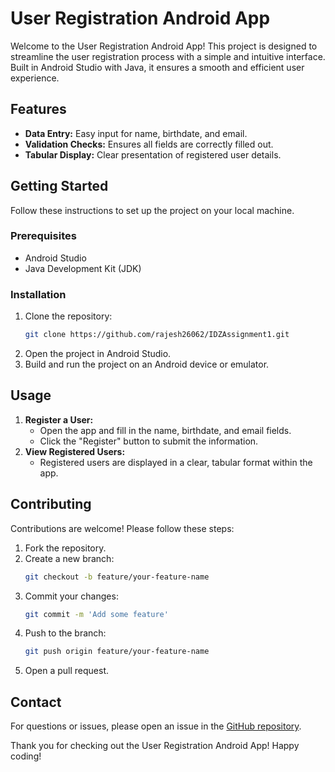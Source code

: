 # User Registration Android App

Welcome to the User Registration Android App! This project is designed to streamline the user registration process with a simple and intuitive interface. Built in Android Studio with Java, it ensures a smooth and efficient user experience.

## Features

- **Data Entry:** Easy input for name, birthdate, and email.
- **Validation Checks:** Ensures all fields are correctly filled out.
- **Tabular Display:** Clear presentation of registered user details.

## Getting Started

Follow these instructions to set up the project on your local machine.

### Prerequisites

- Android Studio
- Java Development Kit (JDK)

### Installation

1. Clone the repository:
   ```sh
   git clone https://github.com/rajesh26062/IDZAssignment1.git
   ```
2. Open the project in Android Studio.
3. Build and run the project on an Android device or emulator.

## Usage

1. **Register a User:**
   - Open the app and fill in the name, birthdate, and email fields.
   - Click the "Register" button to submit the information.
2. **View Registered Users:**
   - Registered users are displayed in a clear, tabular format within the app.

## Contributing

Contributions are welcome! Please follow these steps:

1. Fork the repository.
2. Create a new branch:
   ```sh
   git checkout -b feature/your-feature-name
   ```
3. Commit your changes:
   ```sh
   git commit -m 'Add some feature'
   ```
4. Push to the branch:
   ```sh
   git push origin feature/your-feature-name
   ```
5. Open a pull request.

## Contact

For questions or issues, please open an issue in the [GitHub repository](https://github.com/rajesh26062/IDZAssignment1/issues).

Thank you for checking out the User Registration Android App! Happy coding!
